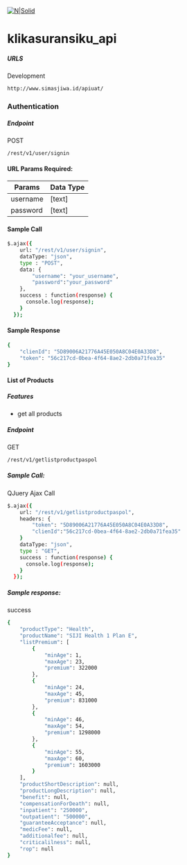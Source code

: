[![N|Solid](https://scontent.fcgk10-1.fna.fbcdn.net/v/t1.0-9/23561815_137329747033280_584519139072773078_n.jpg?oh=02aadb40d936a3d723ff2ae2ba8534ae&oe=5A61C728)](https://nodesource.com/products/nsolid)

# klikasuransiku_api

##### URLS
Development
```sh
http://www.simasjiwa.id/apiuat/
```

### Authentication
##### Endpoint
POST
```sh
/rest/v1/user/signin
```

#### URL Params Required:
| Params | Data Type |
|--|--|
|username| [text] |
|password|[text] |

#### Sample Call
```sh
$.ajax({
    url: "/rest/v1/user/signin",
    dataType: "json",
    type : "POST",
    data: {  
        "username": "your_username",
        "password":"your_password"
    },
    success : function(response) {
      console.log(response);
    }
  });
```

#### Sample Response
```sh
{
    "clienId": "5D89006A21776A45E050A8C04E0A33D8",
    "token": "56c217cd-0bea-4f64-8ae2-2db0a71fea35"
}
```

#### List of Products

##### Features
  - get all products

##### Endpoint
GET
```sh
/rest/v1/getlistproductpaspol
```
##### Sample Call:
QJuery Ajax Call 
```sh
$.ajax({
    url: "/rest/v1/getlistproductpaspol",
    headers: {
        "token": "5D89006A21776A45E050A8C04E0A33D8",
        "clienId":"56c217cd-0bea-4f64-8ae2-2db0a71fea35"
    }
    dataType: "json",
    type : "GET",
    success : function(response) {
      console.log(response);
    }
  });
```

##### Sample response:
success
```sh
{
    "productType": "Health",
    "productName": "SIJI Health 1 Plan E",
    "listPremium": [
        {
            "minAge": 1,
            "maxAge": 23,
            "premium": 322000
        },
        {
            "minAge": 24,
            "maxAge": 45,
            "premium": 831000
        },
        {
            "minAge": 46,
            "maxAge": 54,
            "premium": 1298000
        },
        {
            "minAge": 55,
            "maxAge": 60,
            "premium": 1603000
        }
    ],
    "productShortDescription": null,
    "productLongDescription": null,
    "benefit": null,
    "compensationForDeath": null,
    "inpatient": "250000",
    "outpatient": "500000",
    "guaranteeAcceptance": null,
    "medicFee": null,
    "additionalfee": null,
    "criticalilness": null,
    "rop": null
}
```

